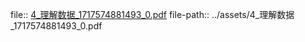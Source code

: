 file:: [4_理解数据_1717574881493_0.pdf](../assets/4_理解数据_1717574881493_0.pdf)
file-path:: ../assets/4_理解数据_1717574881493_0.pdf
